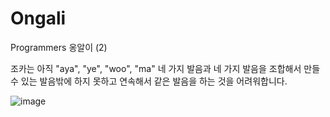 # Ongali
Programmers
옹알이 (2)

조카는 아직 "aya", "ye", "woo", "ma" 네 가지 발음과 네 가지 발음을 조합해서 만들 수 있는 발음밖에 하지 못하고 연속해서 같은 발음을 하는 것을 어려워합니다. 


![image](https://user-images.githubusercontent.com/90380818/211847376-4b362686-33d4-4b21-bdf4-4e4a4b68a547.png)
